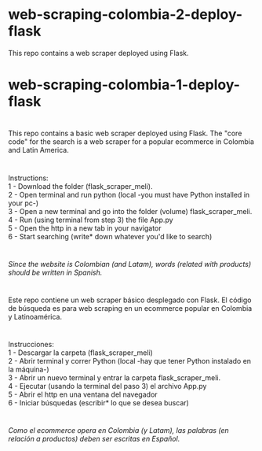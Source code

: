 # web-scraping-colombia-2-deploy-flask
This repo contains a web scraper deployed using Flask.

# web-scraping-colombia-1-deploy-flask
#
This repo contains a basic web scraper deployed using Flask. The "core code" for the search is a web scraper for a popular ecommerce in Colombia and Latin America.
#
Instructions:<br />
1 - Download the folder (flask_scraper_meli).<br />
2 - Open terminal and run python (local -you must have Python installed in your pc-)<br />
3 - Open a new terminal and go into the folder (volume) flask_scraper_meli.<br />
4 - Run (using terminal from step 3) the file App.py<br />
5 - Open the http in a new tab in your navigator<br />
6 - Start searching (write* down whatever you'd like to search)
#
*Since the website is Colombian (and Latam), words (related with products) should be written in Spanish.*
#
#
#
Este repo contiene un web scraper básico desplegado con Flask. El código de búsqueda es para web scraping en un ecommerce popular en Colombia y Latinoamérica.
#
Instrucciones:<br />
1 - Descargar la carpeta (flask_scraper_meli)<br />
2 - Abrir terminal y correr Python (local -hay que tener Python instalado en la máquina-)<br />
3 - Abrir un nuevo terminal y entrar la carpeta flask_scraper_meli.<br />
4 - Ejecutar (usando la terminal del paso 3) el archivo App.py<br />
5 - Abrir el http en una ventana del navegador<br />
6 - Iniciar búsquedas (escribir* lo que se desea buscar)<br />
#
*Como el ecommerce opera en Colombia (y Latam), las palabras (en relación a productos) deben ser escritas en Español.*
#
